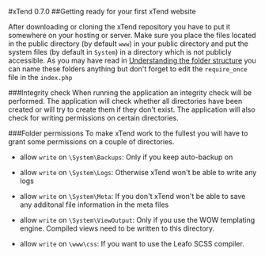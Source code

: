 #xTend 0.7.0
##Getting ready for your first xTend website

After downloading or cloning the xTend repository you have to put it somewhere on your hosting or server.
Make sure you place the files located in the public directory (by default `www`) in your public directory and put the system files (by default in `System`) in a directory which is not publicly accessible. As you may have read in [Understanding the folder structure](/0.7.x/2.%20Understanding%20the%20folder%20structure) you can name these folders anything but don't forget to edit the `require_once` file in the `index.php`

###Integrity check
When running the application an integrity check will be performed. The application will check whether all directories have been created or will try to create them if they don't exist. The application will also check for writing permissions on certain directories.

###Folder permissions
To make xTend work to the fullest you will have to grant some permissions on a couple of directories.  

* allow `write` on `\System\Backups`: Only if you keep auto-backup on  

* allow `write` on `\System\Logs`: Otherwise xTend won't be able to write any logs  

* allow `write` on `\System\Meta`: If you don't xTend won't be able to save any additonal file information in the meta files  

* allow `write` on `\System\ViewOutput`: Only if you use the WOW templating engine. Compiled views need to be written to this directory.  

* allow `write` on `\www\css`: If you want to use the Leafo SCSS compiler.  
